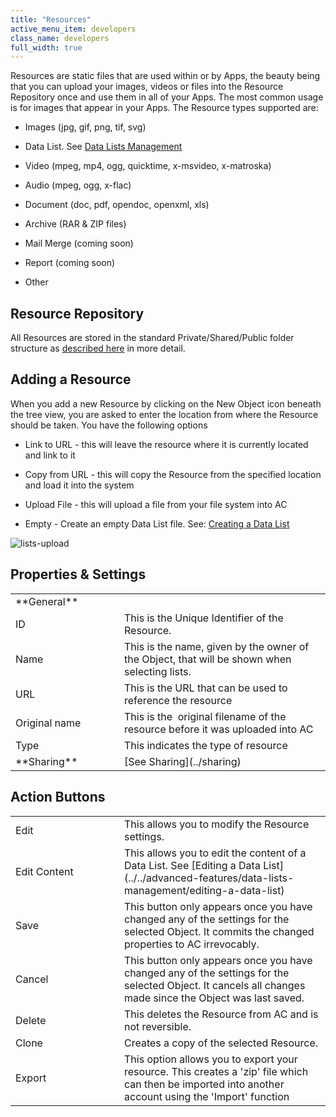 ```yaml
---
title: "Resources"
active_menu_item: developers
class_name: developers
full_width: true
---
```



Resources are static files that are used within or by Apps, the beauty being that you can upload your images, videos or files into the Resource Repository once and use them in all of your Apps. The most common usage is for images that appear in your Apps. The Resource types supported are:

 - Images (jpg, gif, png, tif, svg)

 - Data List. See [Data Lists Management](../../advanced-features/data-lists-management/)

 - Video (mpeg, mp4, ogg, quicktime, x-msvideo, x-matroska)

 - Audio (mpeg, ogg, x-flac)

 - Document (doc, pdf, opendoc, openxml, xls)

 - Archive (RAR & ZIP files)

 - Mail Merge (coming soon)

 - Report (coming soon)

 - Other

## Resource Repository

All Resources are stored in the standard Private/Shared/Public folder structure as [described here](../private-shared-and-public-fol) in more detail.

## Adding a Resource

When you add a new Resource by clicking on the New Object icon beneath the tree view, you are asked to enter the location from where the Resource should be taken. You have the following options

 - Link to URL - this will leave the resource where it is currently located and link to it

 - Copy from URL - this will copy the Resource from the specified location and load it into the system

 - Upload File - this will upload a file from your file system into AC

 - Empty - Create an empty Data List file. See: [Creating a Data List](../../advanced-features/data-lists-management/creating-a-data-list)

![lists-upload](/img/docs/lists-upload.jpeg)

## Properties & Settings

<table>
<tr>
<td width="126">
**General**

</td>
<td width="16">
</td>
<td>
</td>
</tr>
<tr>
<td width="126">
ID

</td>
<td width="16">
</td>
<td>
This is the Unique Identifier of the Resource.

</td>
</tr>
<tr>
<td width="126">
Name

</td>
<td width="16">
</td>
<td>
This is the name, given by the owner of the Object, that will be shown when selecting lists.

</td>
</tr>
<tr>
<td width="126">
URL

</td>
<td width="16">
</td>
<td>
This is the URL that can be used to reference the resource

</td>
</tr>
<tr>
<td width="126">
Original name

</td>
<td width="16">
</td>
<td>
This is the  original filename of the resource before it was uploaded into AC

</td>
</tr>
<tr>
<td width="126">
Type

</td>
<td width="16">
</td>
<td>
This indicates the type of resource

</td>
</tr>
<tr>
<td width="126">
**Sharing**

</td>
<td width="16">
</td>
<td>
[See Sharing](../sharing)

</td>
</tr>
</table>

## Action Buttons

<table>
<tr>
<td width="126">
Edit

</td>
<td width="16">
</td>
<td>
This allows you to modify the Resource settings.

</td>
</tr>
<tr>
<td width="126">
Edit Content

</td>
<td width="16">
</td>
<td>
This allows you to edit the content of a Data List. See [Editing a Data List](../../advanced-features/data-lists-management/editing-a-data-list)

</td>
</tr>
<tr>
<td width="126">
Save

</td>
<td width="16">
</td>
<td>
This button only appears once you have changed any of the settings for the selected Object. It commits the changed properties to AC irrevocably.

</td>
</tr>
<tr>
<td width="126">
Cancel

</td>
<td width="16">
</td>
<td>
This button only appears once you have changed any of the settings for the selected Object. It cancels all changes made since the Object was last saved.

</td>
</tr>
<tr>
<td width="126">
Delete

</td>
<td width="16">
</td>
<td>
This deletes the Resource from AC and is not reversible.

</td>
</tr>
<tr>
<td width="126">
Clone

</td>
<td width="16">
</td>
<td>
Creates a copy of the selected Resource.

</td>
</tr>
<tr>
<td width="126">
Export

</td>
<td width="16">
</td>
<td>
This option allows you to export your resource. This creates a 'zip' file which can then be imported into another account using the 'Import' function

</td>
</tr>
</table>

